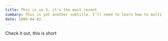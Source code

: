 ```yaml
---
title: This is no 3, it's the most recent
summary: This is yet another subtitle. I'll need to learn how to multiline, probably.
date: 2000-04-02
---
```


Check it out, this is short